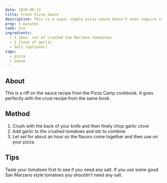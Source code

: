 ```yaml
---
date: 2020-08-12
title: Fresh Pizza Sauce
description: This is a super simple pizza sauce doesn't even require cooking. Just make sure to use some really good canned tomatoes
prep: 5 minutes
cook: n/a
ingredients:
  - 1 28oz. can of crushed San Marzano tomoatoes
  - 1 Clove of garlic
  - Salt (optional)
tags:
  - pizza
  - sauce
---
```

## About
This is a riff on the sauce recipe from the Pizza Camp cookbook. It goes perfectly with the crust recipe from the same book.

## Method
1. Crush with the back of your knife and then finely chop garlic clove
1. Add garlic to the crushed tomatoes and stir to combine
1. Let set for about an hour so the flavors come together and then use on your pizza.

## Tips
Taste your tomatoes first to see if you need any salt. If you use some good San Marzano style tomatoes you shouldn't need any salt.